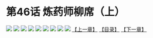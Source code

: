# 第46话 炼药师柳席（上）
![](https://mhpic.xiaomingtaiji.net/comic/D/斗破苍穹拆分版/46话/1.jpg-zymk.middle.webp)
![](https://mhpic.xiaomingtaiji.net/comic/D/斗破苍穹拆分版/46话/2.jpg-zymk.middle.webp)
![](https://mhpic.xiaomingtaiji.net/comic/D/斗破苍穹拆分版/46话/3.jpg-zymk.middle.webp)
![](https://mhpic.xiaomingtaiji.net/comic/D/斗破苍穹拆分版/46话/4.jpg-zymk.middle.webp)
![](https://mhpic.xiaomingtaiji.net/comic/D/斗破苍穹拆分版/46话/5.jpg-zymk.middle.webp)
![](https://mhpic.xiaomingtaiji.net/comic/D/斗破苍穹拆分版/46话/6.jpg-zymk.middle.webp)
![](https://mhpic.xiaomingtaiji.net/comic/D/斗破苍穹拆分版/46话/7.jpg-zymk.middle.webp)
![](https://mhpic.xiaomingtaiji.net/comic/D/斗破苍穹拆分版/46话/8.jpg-zymk.middle.webp)
![](https://mhpic.xiaomingtaiji.net/comic/D/斗破苍穹拆分版/46话/9.jpg-zymk.middle.webp)
[【上一章】](./45.md)
[【目录】](./READMD.md)
[【下一章】](./47.md)
